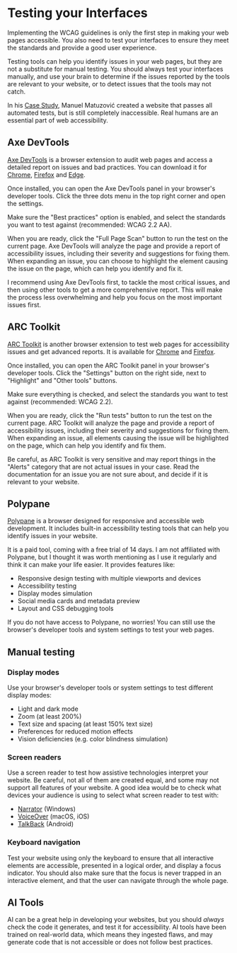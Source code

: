# Testing your Interfaces

Implementing the WCAG guidelines is only the first step in making your web pages accessible. You also need to test your interfaces to ensure they meet the standards and provide a good user experience.

Testing tools can help you identify issues in your web pages, but they are not a substitute for manual testing. You should always test your interfaces manually, and use your brain to determine if the issues reported by the tools are relevant to your website, or to detect issues that the tools may not catch.

In his [Case Study](https://www.matuzo.at/blog/building-the-most-inaccessible-site-possible-with-a-perfect-lighthouse-score/), Manuel Matuzović created a website that passes all automated tests, but is still completely inaccessible. Real humans are an essential part of web accessibility.

## Axe DevTools

[Axe DevTools](https://docs.deque.com/devtools-for-web/4/en/devtools-extension) is a browser extension to audit web pages and access a detailed report on issues and bad practices. You can download it for [Chrome](https://chromewebstore.google.com/detail/axe-devtools-web-accessib/lhdoppojpmngadmnindnejefpokejbdd), [Firefox](https://addons.mozilla.org/en-US/firefox/addon/axe-devtools/) and [Edge](https://microsoftedge.microsoft.com/addons/detail/axe-devtools-web-access/kcenlimkmjjkdfcaleembgmldmnnlfkn).

Once installed, you can open the Axe DevTools panel in your browser's developer tools. Click the three dots menu in the top right corner and open the settings.

Make sure the "Best practices" option is enabled, and select the standards you want to test against (recommended: WCAG 2.2 AA).

When you are ready, click the "Full Page Scan" button to run the test on the current page. Axe DevTools will analyze the page and provide a report of accessibility issues, including their severity and suggestions for fixing them. When expanding an issue, you can choose to highlight the element causing the issue on the page, which can help you identify and fix it.

I recommend using Axe DevTools first, to tackle the most critical issues, and then using other tools to get a more comprehensive report. This will make the process less overwhelming and help you focus on the most important issues first.

## ARC Toolkit

[ARC Toolkit](https://www.tpgi.com/arc-platform/arc-toolkit) is another browser extension to test web pages for accessibility issues and get advanced reports. It is available for [Chrome](https://chrome.google.com/webstore/detail/arc-toolkit/chdkkkccnlfncngelccgbgfmjebmkmce) and [Firefox](https://addons.mozilla.org/en-US/firefox/addon/arc-toolkit).

Once installed, you can open the ARC Toolkit panel in your browser's developer tools. Click the "Settings" button on the right side, next to "Highlight" and "Other tools" buttons.

Make sure everything is checked, and select the standards you want to test against (recommended: WCAG 2.2).

When you are ready, click the "Run tests" button to run the test on the current page. ARC Toolkit will analyze the page and provide a report of accessibility issues, including their severity and suggestions for fixing them. When expanding an issue, all elements causing the issue will be highlighted on the page, which can help you identify and fix them.

Be careful, as ARC Toolkit is very sensitive and may report things in the "Alerts" category that are not actual issues in your case. Read the documentation for an issue you are not sure about, and decide if it is relevant to your website.

## Polypane

[Polypane](https://polypane.app) is a browser designed for responsive and accessible web development. It includes built-in accessibility testing tools that can help you identify issues in your website.

It is a paid tool, coming with a free trial of 14 days. I am not affiliated with Polypane, but I thought it was worth mentioning as I use it regularly and think it can make your life easier. It provides features like:

- Responsive design testing with multiple viewports and devices
- Accessibility testing
- Display modes simulation
- Social media cards and metadata preview
- Layout and CSS debugging tools

If you do not have access to Polypane, no worries! You can still use the browser's developer tools and system settings to test your web pages.

## Manual testing

### Display modes

Use your browser's developer tools or system settings to test different display modes:

- Light and dark mode
- Zoom (at least 200%)
- Text size and spacing (at least 150% text size)
- Preferences for reduced motion effects
- Vision deficiencies (e.g. color blindness simulation)

### Screen readers

Use a screen reader to test how assistive technologies interpret your website. Be careful, not all of them are created equal, and some may not support all features of your website. A good idea would be to check what devices your audience is using to select what screen reader to test with:

- [Narrator](https://support.microsoft.com/en-us/windows/complete-guide-to-narrator-e4397a0d-ef4f-b386-d8ae-c172f109bdb1) (Windows)
- [VoiceOver](https://developer.apple.com/documentation/accessibility/voiceover/) (macOS, iOS)
- [TalkBack](https://support.google.com/accessibility/android/answer/6283677?hl=en) (Android)

### Keyboard navigation

Test your website using only the keyboard to ensure that all interactive elements are accessible, presented in a logical order, and display a focus indicator. You should also make sure that the focus is never trapped in an interactive element, and that the user can navigate through the whole page.

## AI Tools

AI can be a great help in developing your websites, but you should *always* check the code it generates, and test it for accessibility. AI tools have been trained on real-world data, which means they ingested flaws, and may generate code that is not accessible or does not follow best practices.